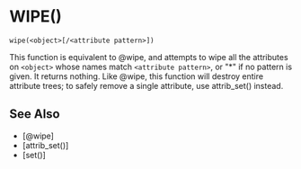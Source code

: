 # WIPE()
`wipe(<object>[/<attribute pattern>])`

  This function is equivalent to @wipe, and attempts to wipe all the attributes on `<object>` whose names match `<attribute pattern>`, or "*" if no pattern is given. It returns nothing. Like @wipe, this function will destroy entire attribute trees; to safely remove a single attribute, use attrib_set() instead.


## See Also
- [@wipe]
- [attrib_set()]
- [set()]

